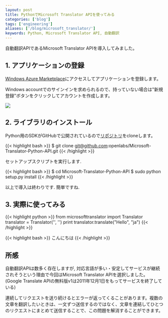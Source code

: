 ```yaml
---
layout: post
title: PythonでMicrosoft Translator APIを使ってみる
categories: ['blog']
tags: ['engineering']
aliases: ['/blog/microsoft_translator/']
keywords: Python, Microsoft Translator API, 自動翻訳
---
```


自動翻訳APIであるMicrosoft Translator APIを導入してみました。

## 1. アプリケーションの登録

[Windows Azure Marketplace](https://datamarket.azure.com/developer/applications/)にアクセスしてアプリケーションを登録します。

Windows accountでのサインインを求められるので、持っていない場合は"新規登録"ボタンをクリックしてアカウントを作成します。

<img src="/img/blog_microsoft_translator01.png" class="image-on-frame" />

## 2. ライブラリのインストール

Python用のSDKがGitHubで公開されているので[リポジトリ](https://github.com/openlabs/Microsoft-Translator-Python-API)をcloneします。

{{< highlight bash >}}
$ git clone git@github.com:openlabs/Microsoft-Translator-Python-API.git
{{< /highlight >}}

セットアップスクリプトを実行します.

{{< highlight bash >}}
$ cd Microsoft-Translator-Python-API
$ sudo python setup.py install
{{< /highlight >}}

以上で導入は終わりです. 簡単ですね.

## 3. 実際に使ってみる

{{< highlight python >}}
from microsofttranslator import Translator
translator = Translator('<Your Client ID>', '<Your Client Secret>')
print translator.translate("Hello", "ja")
{{< /highlight >}}

{{< highlight bash >}}
こんにちは
{{< /highlight >}}

## 所感

自動翻訳APIは数多く存在しますが, 対応言語が多い・安定してサービスが継続されそうという理由で今回はMicrosoft Translator APIを選択しました。
(Google Translate APIの無料版v1は2011年12月1日をもってサービスを終了している)

連続してリクエストを送り続けるとエラーが返ってくることがあります。複数の文章を翻訳したいときは、一文ずつ送信するのではなく、文章を連結してひとつのリクエストにまとめて送信することで、この問題を解消することができます。
